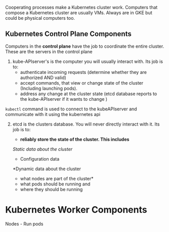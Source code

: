 Cooperating processes make a Kubernetes cluster work.
Computers that compose a Kubernetes cluster are usually VMs. Always are in GKE but could be physical computers too.

## Kubernetes Control Plane Components
Computers in the **control plane** have the job to coordinate the entire cluster. These are the servers in the control plane

1. kube-APIserver's is the computer you will usually interact with. Its job is to:
   - authenticate incoming requests (determine whether they are authorized AND valid)
   - accept commands, that view or change state of the cluster (Including launching pods).
   - address any change at the cluster state (etcd database reports to the kube-APIserver if it wants to change )

```kubectl``` command is used to connect to the kubeAPIserver and communicate with it using the kubernetes api

2. etcd is the clusters database. You will never directly interact with it. Its job is to:
   - **reliably store the state of the cluster. This includes**
  
   *Static data about the  cluster*
   - Configuration data
  
   *Dynamic data about the cluster
   - what nodes are part of the cluster*
   - what pods should be running and
   - where they should be running
    



# Kubernetes Worker Components
Nodes - Run pods
